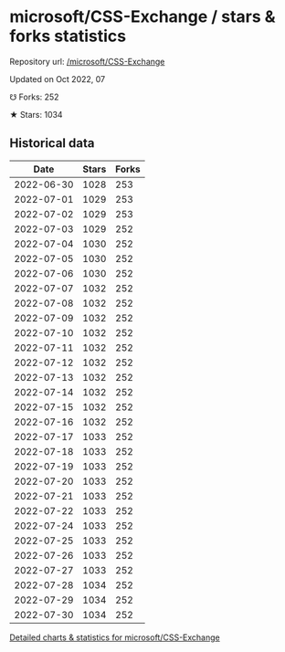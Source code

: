 # microsoft/CSS-Exchange / stars & forks statistics

Repository url: [/microsoft/CSS-Exchange](https://github.com/microsoft/CSS-Exchange)

Updated on Oct 2022, 07

☋ Forks: 252

★ Stars: 1034

## Historical data
| Date | Stars | Forks |
|------|-------|-------|
| 2022-06-30 | 1028 | 253 | 
| 2022-07-01 | 1029 | 253 | 
| 2022-07-02 | 1029 | 253 | 
| 2022-07-03 | 1029 | 252 | 
| 2022-07-04 | 1030 | 252 | 
| 2022-07-05 | 1030 | 252 | 
| 2022-07-06 | 1030 | 252 | 
| 2022-07-07 | 1032 | 252 | 
| 2022-07-08 | 1032 | 252 | 
| 2022-07-09 | 1032 | 252 | 
| 2022-07-10 | 1032 | 252 | 
| 2022-07-11 | 1032 | 252 | 
| 2022-07-12 | 1032 | 252 | 
| 2022-07-13 | 1032 | 252 | 
| 2022-07-14 | 1032 | 252 | 
| 2022-07-15 | 1032 | 252 | 
| 2022-07-16 | 1032 | 252 | 
| 2022-07-17 | 1033 | 252 | 
| 2022-07-18 | 1033 | 252 | 
| 2022-07-19 | 1033 | 252 | 
| 2022-07-20 | 1033 | 252 | 
| 2022-07-21 | 1033 | 252 | 
| 2022-07-22 | 1033 | 252 | 
| 2022-07-24 | 1033 | 252 | 
| 2022-07-25 | 1033 | 252 | 
| 2022-07-26 | 1033 | 252 | 
| 2022-07-27 | 1033 | 252 | 
| 2022-07-28 | 1034 | 252 | 
| 2022-07-29 | 1034 | 252 | 
| 2022-07-30 | 1034 | 252 | 


[Detailed charts & statistics for microsoft/CSS-Exchange](https://reviewgithub.com/rep/microsoft/CSS-Exchange)
